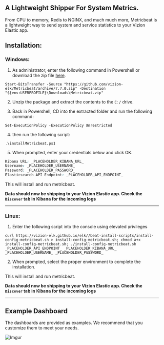 ## A Lightweight Shipper For System Metrics.

From CPU to memory, Redis to NGINX, and much much more, Metricbeat is a lightweight way to send system and service statistics to your Vizion Elastic app.

## Installation:

### Windows:

1) As administrator, enter the following command in Powershell or download the zip file [here](https://github.com/vizion-elk/Metricbeat/archive/7.7.0.zip).

```
Start-BitsTransfer -Source "https://github.com/vizion-elk/Metricbeat/archive/7.7.0.zip" -Destination "${env:USERPROFILE}\Downloads\Metricbeat.zip"
```

2) Unzip the package and extract the contents to the `C:/` drive.

3) Back in Powershell, CD into the extracted folder and run the following command:

```
Set-ExecutionPolicy -ExecutionPolicy Unrestricted
```

4) then run the following script:

```
.\installMetricbeat.ps1
```

5) When prompted, enter your credentials below and click OK.

```css
Kibana URL: _PLACEHOLDER_KIBANA_URL_
Username: _PLACEHOLDER_USERNAME_
Password: _PLACEHOLDER_PASSWORD_
Elasticsearch API Endpoint: _PLACEHOLDER_API_ENDPOINT_
```

This will install and run metricbeat.

**Data should now be shipping to your Vizion Elastic app. Check the ```Discover``` tab in Kibana for the incoming logs**

<hr>

### Linux:

1) Enter the following script into the console using elevated privileges

````Linux
curl https://vizion-elk.github.io/elk//beat-install-scripts/install-config-metricbeat.sh > install-config-metricbeat.sh; chmod a+x  install-config-metricbeat.sh; ./install-config-metricbeat.sh _PLACEHOLDER_API_ENDPOINT_ _PLACEHOLDER_KIBANA_URL_ _PLACEHOLDER_USERNAME_ _PLACEHOLDER_PASSWORD_
````
    
2) When prompted, select the proper environment to complete the installation.

This will install and run metricbeat.

**Data should now be shipping to your Vizion Elastic app. Check the ```Discover``` tab in Kibana for the incoming logs**

<hr>

## Example Dashboard

The dashboards are provided as examples. We recommend that you customize them to meet your needs.

![Imgur](https://imgur.com/lDxTuV4.jpg)

